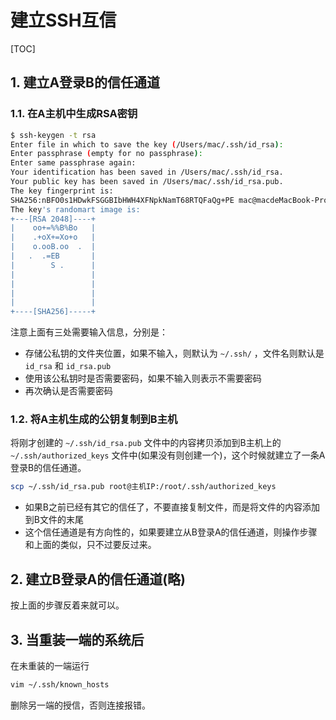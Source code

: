 # 建立SSH互信

[TOC]

## 1. 建立A登录B的信任通道

### 1.1. 在A主机中生成RSA密钥

```sh
$ ssh-keygen -t rsa
Enter file in which to save the key (/Users/mac/.ssh/id_rsa): 
Enter passphrase (empty for no passphrase): 
Enter same passphrase again: 
Your identification has been saved in /Users/mac/.ssh/id_rsa.
Your public key has been saved in /Users/mac/.ssh/id_rsa.pub.
The key fingerprint is:
SHA256:nBFO0s1HDwkFSGGBIbHWH4XFNpkNamT68RTQFaQg+PE mac@macdeMacBook-Pro.local
The key's randomart image is:
+---[RSA 2048]----+
|    oo+=%%B%Bo   |
|    .+oX+=Xo+o   |
|    o.ooB.oo  .  |
|   .  .=EB       |
|        S .      |
|                 |
|                 |
|                 |
|                 |
+----[SHA256]-----+
```

注意上面有三处需要输入信息，分别是：

- 存储公私钥的文件夹位置，如果不输入，则默认为 ```~/.ssh/``` ，文件名则默认是 ```id_rsa``` 和 ```id_rsa.pub```
- 使用该公私钥时是否需要密码，如果不输入则表示不需要密码
- 再次确认是否需要密码

### 1.2. 将A主机生成的公钥复制到B主机

将刚才创建的 ```~/.ssh/id_rsa.pub``` 文件中的内容拷贝添加到B主机上的 ```~/.ssh/authorized_keys``` 文件中(如果没有则创建一个)，这个时候就建立了一条A登录B的信任通道。

```sh
scp ~/.ssh/id_rsa.pub root@主机IP:/root/.ssh/authorized_keys
```

- 如果B之前已经有其它的信任了，不要直接复制文件，而是将文件的内容添加到B文件的末尾
- 这个信任通道是有方向性的，如果要建立从B登录A的信任通道，则操作步骤和上面的类似，只不过要反过来。

## 2. 建立B登录A的信任通道(略)

按上面的步骤反着来就可以。

## 3. 当重装一端的系统后

在未重装的一端运行

```sh
vim ~/.ssh/known_hosts
```

删除另一端的授信，否则连接报错。
